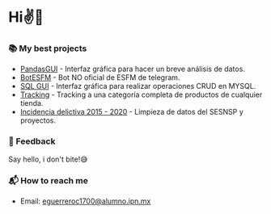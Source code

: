 # Hi✌👀

### 📚 My best projects
- [PandasGUI](https://github.com/Cuadernin/ResumenDataFrame) - Interfaz gráfica para hacer un breve análisis de datos.
- [BotESFM](https://github.com/Cuadernin/BotESFM) - Bot NO oficial de ESFM de telegram.
- [SQL GUI](https://github.com/Cuadernin/MiniGestorSQL) - Interfaz gráfica para realizar operaciones CRUD en MYSQL.
- [Tracking](https://github.com/Cuadernin/Tracking) - Tracking a una categoría completa de productos de cualquier tienda.
- [Incidencia delictiva 2015 - 2020](https://github.com/Cuadernin/Datos_violencia_Mexico) - Limpieza de datos del SESNSP y proyectos.

### 💬 Feedback

Say hello, i don't bite!😅

### 📬 How to reach me
- Email: eguerreroc1700@alumno.ipn.mx

